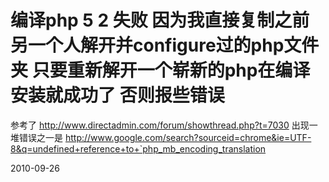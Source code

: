 # 编译php 5 2 失败 因为我直接复制之前另一个人解开并configure过的php文件夹 只要重新解开一个崭新的php在编译安装就成功了 否则报些错误

参考了 http://www.directadmin.com/forum/showthread.php?t=7030
出现一堆错误之一是 http://www.google.com/search?sourceid=chrome&ie=UTF-8&q=undefined+reference+to+`php_mb_encoding_translation




2010-09-26